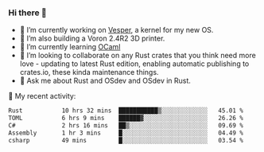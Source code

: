 ### Hi there 👋

<!--
**berkus/berkus** is a ✨ _special_ ✨ repository because its `README.md` (this file) appears on your GitHub profile.

Here are some ideas to get you started:

- 🔭 I’m currently working on ...
- 🌱 I’m currently learning ...
- 👯 I’m looking to collaborate on ...
- 🤔 I’m looking for help with ...
- 💬 Ask me about ...
- 📫 How to reach me: ...
- 😄 Pronouns: ...
- ⚡ Fun fact: ...
-->

- 🔭 I’m currently working on [Vesper](https://github.com/metta-systems/vesper), a kernel for my new OS.
- 🔭 I’m also building a Voron 2.4R2 3D printer.
- 🌱 I’m currently learning [OCaml](https://ocaml.org/manual/5.3/lex.html)
- 👯 I’m looking to collaborate on any Rust crates that you think need more love - updating to latest Rust edition, enabling automatic publishing to crates.io, these kinda maintenance things.
- 💬 Ask me about Rust and OSdev and OSdev in Rust.

💼 My recent activity:

<!--START_SECTION:waka-->

```txt
Rust           10 hrs 32 mins  ███████████▒░░░░░░░░░░░░░   45.01 %
TOML           6 hrs 9 mins    ██████▓░░░░░░░░░░░░░░░░░░   26.26 %
C#             2 hrs 16 mins   ██▒░░░░░░░░░░░░░░░░░░░░░░   09.69 %
Assembly       1 hr 3 mins     █░░░░░░░░░░░░░░░░░░░░░░░░   04.49 %
csharp         49 mins         █░░░░░░░░░░░░░░░░░░░░░░░░   03.54 %
```

<!--END_SECTION:waka-->
